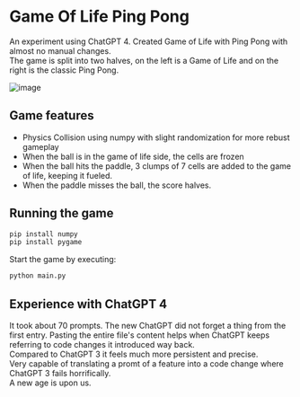 # Game Of Life Ping Pong
An experiment using ChatGPT 4. Created Game of Life with Ping Pong with almost no manual changes.<br/>
The game is split into two halves, on the left is a Game of Life and on the right is the classic Ping Pong.


![image](https://user-images.githubusercontent.com/649919/226140828-b47b4db9-1191-4eea-b662-15fb4defe191.png)

## Game features
- Physics Collision using numpy with slight randomization for more rebust gameplay
- When the ball is in the game of life side, the cells are frozen
- When the ball hits the paddle, 3 clumps of 7 cells are added to the game of life, keeping it fueled.
- When the paddle misses the ball, the score halves.

## Running the game
```sh
pip install numpy
pip install pygame
```

Start the game by executing: 
```sh
python main.py
```

## Experience with ChatGPT 4
It took about 70 prompts. The new ChatGPT did not forget a thing from the first entry. Pasting the entire file's content helps when ChatGPT keeps referring to code changes it introduced way back.<br/>
Compared to ChatGPT 3 it feels much more persistent and precise.<br/>
Very capable of translating a promt of a feature into a code change where ChatGPT 3 fails horrifically.<br/>
A new age is upon us.
